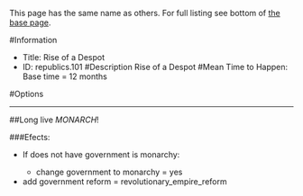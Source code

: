 This page has the same name as others. For full listing see bottom of [the base page](rise_of_a.md).

#Information
 - Title: Rise of a Despot
 - ID: republics.101
#Description
Rise of a Despot
#Mean Time to Happen:
Base time = 12 months

#Options

___
##Long live $MONARCH$!

###Efects:<ul><li>If does not have government is monarchy:</li><ul><li>change government to monarchy = yes</li></ul><li>add government reform = revolutionary_empire_reform</li></ul>
